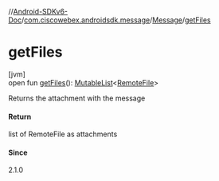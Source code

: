 //[Android-SDKv6-Doc](../../../index.md)/[com.ciscowebex.androidsdk.message](../index.md)/[Message](index.md)/[getFiles](get-files.md)

# getFiles

[jvm]\
open fun [getFiles](get-files.md)(): [MutableList](https://kotlinlang.org/api/latest/jvm/stdlib/kotlin.collections/-mutable-list/index.html)&lt;[RemoteFile](../-remote-file/index.md)&gt;

Returns the attachment with the message

#### Return

list of RemoteFile as attachments

#### Since

2.1.0
